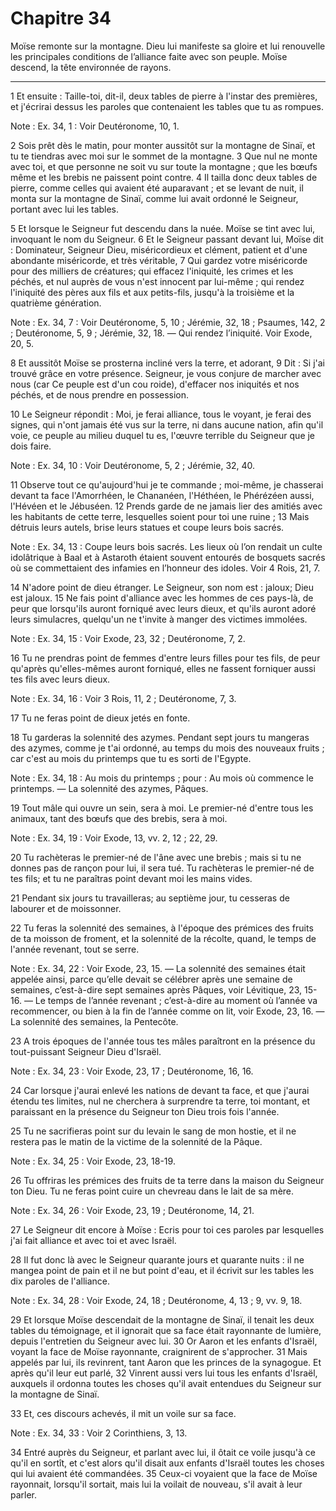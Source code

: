 # Chapitre 34

Moïse remonte sur la montagne.
Dieu lui manifeste sa gloire et lui renouvelle les principales conditions de l’alliance faite avec son peuple.
Moïse descend, la tête environnée de rayons.

***

1 Et ensuite : Taille-toi, dit-il, deux tables de pierre à l'instar des premières, et j'écrirai dessus les paroles que contenaient les tables que tu as rompues.

<span class="bible-note">Note : </span> Ex. 34, 1 : Voir Deutéronome, 10, 1.

2 Sois prêt dès le matin, pour monter aussitôt sur la montagne de Sinaï, et tu te tiendras avec moi sur le sommet de la montagne. 3 Que nul ne monte avec toi, et que personne ne soit vu sur toute la montagne ; que les bœufs même et les brebis ne paissent point contre. 4 Il tailla donc deux tables de pierre, comme celles qui avaient été auparavant ; et se levant de nuit, il monta sur la montagne de Sinaï, comme lui avait ordonné le Seigneur, portant avec lui les tables.


5 Et lorsque le Seigneur fut descendu dans la nuée. Moïse se tint avec lui, invoquant le nom du Seigneur. 6 Et le Seigneur passant devant lui, Moïse dit : Dominateur, Seigneur Dieu, miséricordieux et clément, patient et d'une abondante miséricorde, et très véritable, 7 Qui gardez votre miséricorde pour des milliers de créatures; qui effacez l'iniquité, les crimes et les péchés, et nul auprès de vous n'est innocent par lui-même ; qui rendez l'iniquité des pères aux fils et aux petits-fils, jusqu'à la troisième et la quatrième génération.

<span class="bible-note">Note : </span> Ex. 34, 7 : Voir Deutéronome, 5, 10 ; Jérémie, 32, 18 ; Psaumes, 142, 2 ; Deutéronome, 5, 9 ; Jérémie, 32, 18. ― Qui rendez l’iniquité. Voir Exode, 20, 5.

8 Et aussitôt Moïse se prosterna incliné vers la terre, et adorant, 9 Dit : Si j'ai trouvé grâce en votre présence. Seigneur, je vous conjure de marcher avec nous (car Ce peuple est d'un cou roide), d'effacer nos iniquités et nos péchés, et de nous prendre en possession.


10 Le Seigneur répondit : Moi, je ferai alliance, tous le voyant, je ferai des signes, qui n'ont jamais été vus sur la terre, ni dans aucune nation, afin qu'il voie, ce peuple au milieu duquel tu es, l'œuvre terrible du Seigneur que je dois faire.

<span class="bible-note">Note : </span> Ex. 34, 10 : Voir Deutéronome, 5, 2 ; Jérémie, 32, 40.


11 Observe tout ce qu'aujourd'hui je te commande ; moi-même, je chasserai devant ta face l'Amorrhéen, le Chananéen, l'Héthéen, le Phérézéen aussi, l'Hévéen et le Jébuséen. 12 Prends garde de ne jamais lier des amitiés avec les habitants de cette terre, lesquelles soient pour toi une ruine ; 13 Mais détruis leurs autels, brise leurs statues et coupe leurs bois sacrés.

<span class="bible-note">Note : </span> Ex. 34, 13 : Coupe leurs bois sacrés. Les lieux où l’on rendait un culte idolâtrique à Baal et à Astaroth étaient souvent entourés de bosquets sacrés où se commettaient des infamies en l’honneur des idoles. Voir 4 Rois, 21, 7.

14 N'adore point de dieu étranger. Le Seigneur, son nom est : jaloux; Dieu est jaloux. 15 Ne fais point d'alliance avec les hommes de ces pays-là, de peur que lorsqu'ils auront forniqué avec leurs dieux, et qu'ils auront adoré leurs simulacres, quelqu'un ne t'invite à manger des victimes immolées.

<span class="bible-note">Note : </span> Ex. 34, 15 : Voir Exode, 23, 32 ; Deutéronome, 7, 2.

16 Tu ne prendras point de femmes d'entre leurs filles pour tes fils, de peur qu'après qu'elles-mêmes auront forniqué, elles ne fassent forniquer aussi tes fils avec leurs dieux.

<span class="bible-note">Note : </span> Ex. 34, 16 : Voir 3 Rois, 11, 2 ; Deutéronome, 7, 3.


17 Tu ne feras point de dieux jetés en fonte.


18 Tu garderas la solennité des azymes. Pendant sept jours tu mangeras des azymes, comme je t'ai ordonné, au temps du mois des nouveaux fruits ; car c'est au mois du printemps que tu es sorti de l'Egypte.

<span class="bible-note">Note : </span> Ex. 34, 18 : Au mois du printemps ; pour : Au mois où commence le printemps. ― La solennité des azymes, Pâques.


19 Tout mâle qui ouvre un sein, sera à moi. Le premier-né d'entre tous les animaux, tant des bœufs que des brebis, sera à moi.

<span class="bible-note">Note : </span> Ex. 34, 19 : Voir Exode, 13, vv. 2, 12 ; 22, 29.

20 Tu rachèteras le premier-né de l'âne avec une brebis ; mais si tu ne donnes pas de rançon pour lui, il sera tué. Tu rachèteras le premier-né de tes fils; et tu ne paraîtras point devant moi les mains vides.


21 Pendant six jours tu travailleras; au septième jour, tu cesseras de labourer et de moissonner.


22 Tu feras la solennité des semaines, à l'époque des prémices des fruits de ta moisson de froment, et la solennité de la récolte, quand, le temps de l'année revenant, tout se serre.

<span class="bible-note">Note : </span> Ex. 34, 22 : Voir Exode, 23, 15. ― La solennité des semaines était appelée ainsi, parce qu’elle devait se célébrer après une semaine de semaines, c’est-à-dire sept semaines après Pâques, voir Lévitique, 23, 15-16. ― Le temps de l’année revenant ; c’est-à-dire au moment où l’année va recommencer, ou bien à la fin de l’année comme on lit, voir Exode, 23, 16. ― La solennité des semaines, la Pentecôte.


23 A trois époques de l'année tous tes mâles paraîtront en la présence du tout-puissant Seigneur Dieu d'Israël.

<span class="bible-note">Note : </span> Ex. 34, 23 : Voir Exode, 23, 17 ; Deutéronome, 16, 16.

24 Car lorsque j'aurai enlevé les nations de devant ta face, et que j'aurai étendu tes limites, nul ne cherchera à surprendre ta terre, toi montant, et paraissant en la présence du Seigneur ton Dieu trois fois l'année.


25 Tu ne sacrifieras point sur du levain le sang de mon hostie, et il ne restera pas le matin de la victime de la solennité de la Pâque.

<span class="bible-note">Note : </span> Ex. 34, 25 : Voir Exode, 23, 18-19.


26 Tu offriras les prémices des fruits de ta terre dans la maison du Seigneur ton Dieu. Tu ne feras point cuire un chevreau dans le lait de sa mère.

<span class="bible-note">Note : </span> Ex. 34, 26 : Voir Exode, 23, 19 ; Deutéronome, 14, 21.


27 Le Seigneur dit encore à Moïse : Ecris pour toi ces paroles par lesquelles j'ai fait alliance et avec toi et avec Israël.


28 Il fut donc là avec le Seigneur quarante jours et quarante nuits : il ne mangea point de pain et il ne but point d'eau, et il écrivit sur les tables les dix paroles de l'alliance.

<span class="bible-note">Note : </span> Ex. 34, 28 : Voir Exode, 24, 18 ; Deutéronome, 4, 13 ; 9, vv. 9, 18.


29 Et lorsque Moïse descendait de la montagne de Sinaï, il tenait les deux tables du témoignage, et il ignorait que sa face était rayonnante de lumière, depuis l'entretien du Seigneur avec lui. 30 Or Aaron et les enfants d'Israël, voyant la face de Moïse rayonnante, craignirent de s'approcher. 31 Mais appelés par lui, ils revinrent, tant Aaron que les princes de la synagogue. Et après qu'il leur eut parlé, 32 Vinrent aussi vers lui tous les enfants d'Israël, auxquels il ordonna toutes les choses qu'il avait entendues du Seigneur sur la montagne de Sinaï.


33 Et, ces discours achevés, il mit un voile sur sa face.

<span class="bible-note">Note : </span> Ex. 34, 33 : Voir 2 Corinthiens, 3, 13.

34 Entré auprès du Seigneur, et parlant avec lui, il ôtait ce voile jusqu'à ce qu'il en sortît, et c'est alors qu'il disait aux enfants d'Israël toutes les choses qui lui avaient été commandées. 35 Ceux-ci voyaient que la face de Moïse rayonnait, lorsqu'il sortait, mais lui la voilait de nouveau, s'il avait à leur parler.

